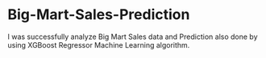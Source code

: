 # Big-Mart-Sales-Prediction
I was successfully analyze Big Mart Sales data and Prediction also done by using XGBoost Regressor Machine Learning algorithm.
